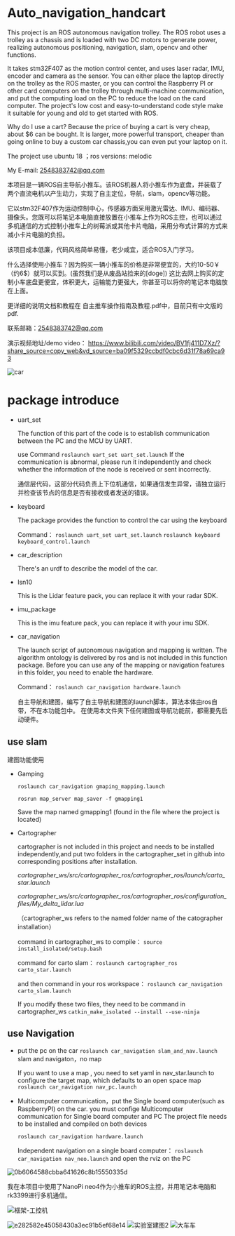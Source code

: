# Auto_navigation_handcart
 
This project is an ROS autonomous navigation trolley. The ROS robot uses a trolley as a chassis and is loaded with two DC motors to generate power, realizing autonomous positioning, navigation, slam, opencv and other functions.
  
  It takes stm32F407 as the motion control center, and uses laser radar, IMU, encoder and camera as the sensor. You can either place the laptop directly on the trolley as the ROS master, or you can control the Raspberry PI or other card computers on the trolley through multi-machine communication, and put the computing load on the PC to reduce the load on the card computer.
  The project's low cost and easy-to-understand code style make it suitable for young and old to get started with ROS.
  
  Why do I use a cart? Because the price of buying a cart is very cheap, about $6 can be bought. It is larger, more powerful transport, cheaper than going online to buy a custom car chassis,you can even put your laptop on it.

  The project use ubuntu 18 ；ros versions: melodic

My E-mail: 2548383742@qq.com
  
  本项目是一辆ROS自主导航小推车。该ROS机器人将小推车作为底盘，并装载了两个直流电机以产生动力，实现了自主定位，导航，slam，opencv等功能。
  
  它以stm32F407作为运动控制中心，传感器方面采用激光雷达、IMU、编码器、摄像头。您既可以将笔记本电脑直接放置在小推车上作为ROS主控，也可以通过多机通信的方式控制小推车上的树莓派或其他卡片电脑，采用分布式计算的方式来减小卡片电脑的负担。 
  
  该项目成本低廉，代码风格简单易懂，老少咸宜，适合ROS入门学习。
  
  什么选择使用小推车？因为购买一辆小推车的价格是非常便宜的，大约10-50￥（约6$）就可以买到。(虽然我们是从废品站捡来的[doge]) 这比去网上购买的定制小车底盘更便宜，体积更大，运输能力更强大，你甚至可以将你的笔记本电脑放在上面。
  
  更详细的说明文档和教程在 自主推车操作指南及教程.pdf中，目前只有中文版的pdf.

联系邮箱：2548383742@qq.com


演示视频地址/demo video： https://www.bilibili.com/video/BV1fj411D7Xz/?share_source=copy_web&vd_source=ba09f5329ccbdf0cbc6d31f78a69ca93

![car](https://user-images.githubusercontent.com/84019859/232475787-6a4f2c0c-a1a9-41a1-a8b0-fea47ad15463.jpg)

# **package introduce**

- uart_set

  The function of this part of the code is to establish communication between the PC and the MCU by UART. 
  
  use Command 
   ```roslaunch uart_set uart_set.launch``` 
  If the communication is abnormal, please run it independently and check whether the information of the node is received or sent incorrectly.

  通信层代码，这部分代码负责上下位机通信，如果通信发生异常，请独立运行并检查该节点的信息是否有接收或者发送的错误。
  

- keyboard

  The package provides the function to control the car using the keyboard

  Command：
  ```roslaunch uart_set uart_set.launch```
  ```roslaunch keyboard keyboard_control.launch```

- car_description
  
  There's an urdf to describe the model of the car.

- lsn10
  
  This is the Lidar feature pack, you can replace it with your radar SDK.

- imu_package
  
  This is the imu feature pack, you can replace it with your imu SDK.

- car_navigation 
  
  The launch script of autonomous navigation and mapping is written. The algorithm ontology is delivered by ros and is not included in this function package.
  Before you can use any of the mapping or navigation features in this folder, you need to enable the hardware.

   Command：
    ```roslaunch car_navigation hardware.launch```
  
  自主导航和建图，编写了自主导航和建图的launch脚本，算法本体由ros自带，不在本功能包中。
  在使用本文件夹下任何建图或导航功能前，都需要先启动硬件。

## use slam
  建图功能使用

- Gamping

  ```roslaunch car_navigation gmaping_mapping.launch ```

  ```rosrun map_server map_saver -f gmapping1```

  Save the map named gmapping1 (found in the file where the project is located)

- Cartographer

  cartographer is not included in this project and needs to be installed independently,and put two folders in the cartographer_set in github into corresponding positions after installation.

    *cartographer_ws/src/cartographer_ros/cartographer_ros/launch/carto_star.launch*

   *cartographer_ws/src/cartographer_ros/cartographer_ros/configuration_files/My_delta_lidar.lua*

  （cartographer_ws refers to the named folder name of the catographer installation）
  
  command in cartographer_ws to compile：
  ```source install_isolated/setup.bash```

  command for carto slam：
  ```roslaunch cartographer_ros carto_star.launch```
  
  and then command in your ros workspace：
  ```roslaunch car_navigation carto_slam.launch```

   If you modify these two files, they need to be command in cartographer_ws
  ```catkin_make_isolated --install --use-ninja```


## use Navigation

- put the pc on the car
  ```roslaunch car_navigation slam_and_nav.launch```
  slam and navigaton，no map

  If you want to use a map , you need to set yaml in nav_star.launch to configure the target map, which defaults to an open space map
  ```roslaunch car_navigation nav_pc.launch```

- Multicomputer communication，put the Single board computer(such as RaspberryPI) on the car. you must confige Multicomputer communication for Single board computer and PC
  The project file needs to be installed and compiled on both devices

   ```roslaunch car_navigation hardware.launch```

  Independent navigation on a single board computer：
  ```roslaunch car_navigation nav_neo.launch```
  and open the rviz on the PC



  


![0b6064588cbba641626c8b15550335d](https://user-images.githubusercontent.com/84019859/232471225-f9c6c752-f861-4264-8d00-b0f86028b281.png)
 

 
 我在本项目中使用了NanoPi neo4作为小推车的ROS主控，并用笔记本电脑和rk3399进行多机通信。
 
![框架-工控机](https://user-images.githubusercontent.com/84019859/232474935-23d2e88b-83c4-454b-883f-deb010c8c711.png)




![e282582e45058430a3ec91b5ef68e14](https://user-images.githubusercontent.com/84019859/232469930-fcb0ad56-5f2d-4548-8096-922f7cd20c88.png)
![实验室建图2](https://user-images.githubusercontent.com/84019859/232491840-a10bdd55-4861-425c-8440-fc6eb494074b.png)
![大车车](https://user-images.githubusercontent.com/84019859/232491934-4603a3b0-c42d-4d78-842c-0e429c220e17.jpg)

